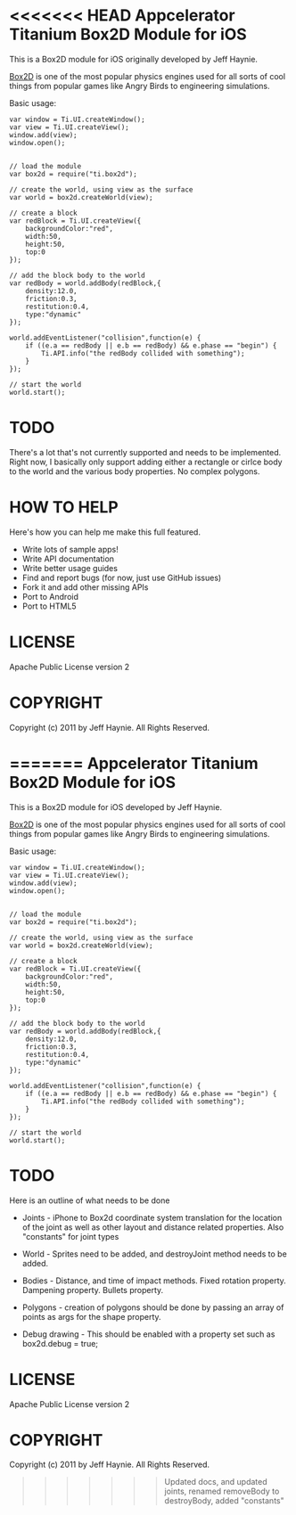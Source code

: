 <<<<<<< HEAD
Appcelerator Titanium Box2D Module for iOS 
==========================================

This is a Box2D module for iOS originally developed by Jeff Haynie.

[Box2D](http://www.box2d.org/) is one of the most popular physics engines used for all sorts of 
cool things from popular games like Angry Birds to engineering simulations.


Basic usage:

~~~
var window = Ti.UI.createWindow();
var view = Ti.UI.createView();
window.add(view);
window.open();


// load the module
var box2d = require("ti.box2d");

// create the world, using view as the surface
var world = box2d.createWorld(view);

// create a block 
var redBlock = Ti.UI.createView({
	backgroundColor:"red",
	width:50,
	height:50,
	top:0
});

// add the block body to the world
var redBody = world.addBody(redBlock,{
	density:12.0,
	friction:0.3,
	restitution:0.4,
	type:"dynamic"
});

world.addEventListener("collision",function(e) {
	if ((e.a == redBody || e.b == redBody) && e.phase == "begin") {
		Ti.API.info("the redBody collided with something");
	}
});

// start the world
world.start();
~~~



TODO
===

There's a lot that's not currently supported and needs to be implemented.
Right now, I basically only support adding either a rectangle or cirlce body
to the world and the various body properties. No complex polygons.  


HOW TO HELP
==========

Here's how you can help me make this full featured.

- Write lots of sample apps!
- Write API documentation
- Write better usage guides
- Find and report bugs (for now, just use GitHub issues)
- Fork it and add other missing APIs
- Port to Android
- Port to HTML5 


LICENSE
=======
Apache Public License version 2


COPYRIGHT
=========
Copyright (c) 2011 by Jeff Haynie. All Rights Reserved.

=======
Appcelerator Titanium Box2D Module for iOS ==========================================This is a Box2D module for iOS developed by Jeff Haynie.[Box2D](http://www.box2d.org/) is one of the most popular physics engines used for all sorts of cool things from popular games like Angry Birds to engineering simulations.Basic usage:~~~var window = Ti.UI.createWindow();var view = Ti.UI.createView();window.add(view);window.open();// load the modulevar box2d = require("ti.box2d");// create the world, using view as the surfacevar world = box2d.createWorld(view);// create a block var redBlock = Ti.UI.createView({	backgroundColor:"red",	width:50,	height:50,	top:0});// add the block body to the worldvar redBody = world.addBody(redBlock,{	density:12.0,	friction:0.3,	restitution:0.4,	type:"dynamic"});world.addEventListener("collision",function(e) {	if ((e.a == redBody || e.b == redBody) && e.phase == "begin") {		Ti.API.info("the redBody collided with something");	}});// start the worldworld.start();~~~TODO===Here is an outline of what needs to be done* Joints - iPhone to Box2d coordinate system translation for the location of the joint as well as other layout and distance related properties. Also "constants" for joint types* World - Sprites need to be added, and destroyJoint method needs to be added.* Bodies - Distance, and time of impact methods. Fixed rotation property. Dampening property. Bullets property. * Polygons - creation of polygons should be done by passing an array of points as args for the shape property. * Debug drawing - This should be enabled with a property set such as box2d.debug = true;LICENSE=======Apache Public License version 2COPYRIGHT=========Copyright (c) 2011 by Jeff Haynie. All Rights Reserved.
>>>>>>> Updated docs, and updated joints, renamed removeBody to destroyBody, added "constants"
